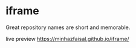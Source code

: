 # iframe
Great repository names are short and memorable.

live preview 
https://minhazfaisal.github.io/iframe/
